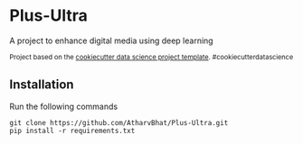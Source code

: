Plus-Ultra
==============================

A project to enhance digital media using deep learning

<p><small>Project based on the <a target="_blank" href="https://drivendata.github.io/cookiecutter-data-science/">cookiecutter data science project template</a>. #cookiecutterdatascience</small></p>

## Installation

Run the following commands

```
git clone https://github.com/AtharvBhat/Plus-Ultra.git
pip install -r requirements.txt
```
